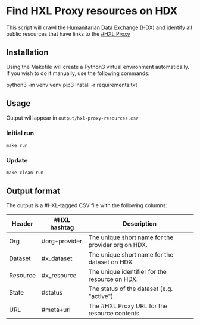 Find HXL Proxy resources on HDX
===============================

This script will crawl the [Humanitarian Data Exchange](https://data.humdata.org) (HDX) and identify all public resources that have links to the [#HXL Proxy](https://proxy.hxlstandard.org)


## Installation

Using the Makefile will create a Python3 virtual environment automatically. If you wish to do it manually, use the following commands:

  python3 -m venv venv
  pip3 install -r requirements.txt
  

## Usage

Output will appear in ``output/hxl-proxy-resources.csv``

### Initial run

    make run

### Update

    make clean run

## Output format

The output is a #HXL-tagged CSV file with the following columns:

Header | #HXL hashtag | Description
-- | -- | --
Org | #org+provider | The unique short name for the provider org on HDX.
Dataset | #x_dataset | The unique short name for the dataset on HDX.
Resource | #x_resource | The unique identifier for the resource on HDX.
State | #status | The status of the dataset (e.g. "active").
URL | #meta+url | The #HXL Proxy URL for the resource contents.



